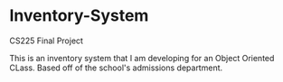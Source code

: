 # Inventory-System
CS225 Final Project

This is an inventory system that I am developing for an Object Oriented CLass.
Based off of the school's admissions department.